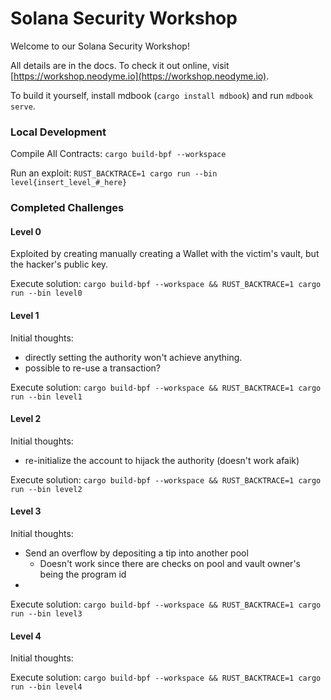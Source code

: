 # Solana Security Workshop

Welcome to our Solana Security Workshop!

All details are in the docs. To check it out online, visit [https://workshop.neodyme.io](https://workshop.neodyme.io).

To build it yourself, install mdbook (`cargo install mdbook`) and run `mdbook serve`.


### Local Development

Compile All Contracts: `cargo build-bpf --workspace`

Run an exploit: `RUST_BACKTRACE=1 cargo run --bin level{insert_level_#_here}`

### Completed Challenges

#### Level 0

Exploited by creating manually creating a Wallet with the victim's vault, but the hacker's public key.

Execute solution: `cargo build-bpf --workspace && RUST_BACKTRACE=1 cargo run --bin level0`

#### Level 1

Initial thoughts:
- directly setting the authority won't achieve anything.
- possible to re-use a transaction?

Execute solution: `cargo build-bpf --workspace && RUST_BACKTRACE=1 cargo run --bin level1`

#### Level 2

Initial thoughts:
- re-initialize the account to hijack the authority (doesn't work afaik)

Execute solution: `cargo build-bpf --workspace && RUST_BACKTRACE=1 cargo run --bin level2`

#### Level 3

Initial thoughts:
- Send an overflow by depositing a tip into another pool
  - Doesn't work since there are checks on pool and vault owner's being the program id
- 

Execute solution: `cargo build-bpf --workspace && RUST_BACKTRACE=1 cargo run --bin level3`


#### Level 4

Initial thoughts:


Execute solution: `cargo build-bpf --workspace && RUST_BACKTRACE=1 cargo run --bin level4`